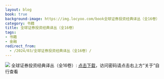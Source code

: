 ```yaml
---
layout: blog
book: true
background-image: https://img.locyoo.com/book全球证券投资经典译丛（全16卷）.jpg
category: 书籍
title: 全球证券投资经典译丛（全16卷）
tags:
- 书籍
- 金融
redirect_from:
  - /2024/03/全球证券投资经典译丛（全16卷）/
---
```

![](https://img.locyoo.com/book全球证券投资经典译丛（全16卷）.jpg)
全球证券投资经典译丛（全16卷）: <a name = "ref1" href="https://url18.ctfile.com/f/50983618-1437032876-0158ae?p=3619">点击下载</a>，访问密码请点击右上方“关于”自行查看